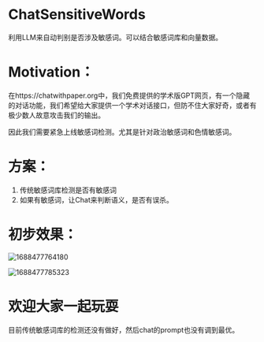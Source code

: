 # ChatSensitiveWords
利用LLM来自动判别是否涉及敏感词。可以结合敏感词库和向量数据。

# Motivation：
在https://chatwithpaper.org中，我们免费提供的学术版GPT网页，有一个隐藏的对话功能，我们希望给大家提供一个学术对话接口，但防不住大家好奇，或者有极少数人故意攻击我们的输出。

因此我们需要紧急上线敏感词检测。尤其是针对政治敏感词和色情敏感词。

# 方案：
1. 传统敏感词库检测是否有敏感词
2. 如果有敏感词，让Chat来判断语义，是否有误杀。

# 初步效果：
![1688477764180](https://github.com/kaixindelele/ChatSensitiveWords/assets/28528386/39f7ecf8-124f-4dd8-a751-9669ab2811b1)

![1688477785323](https://github.com/kaixindelele/ChatSensitiveWords/assets/28528386/a3d07a10-ebc3-4384-bb1a-9722a14f59d9)

# 欢迎大家一起玩耍
目前传统敏感词库的检测还没有做好，然后chat的prompt也没有调到最优。
